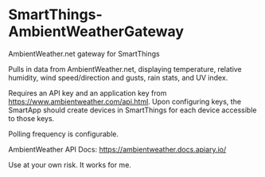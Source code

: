 # SmartThings-AmbientWeatherGateway
AmbientWeather.net gateway for SmartThings

Pulls in data from AmbientWeather.net, displaying temperature, relative humidity, wind speed/direction and gusts, rain stats, and UV index.

Requires an API key and an application key from https://www.ambientweather.com/api.html.  Upon configuring keys, the SmartApp should create devices in SmartThings for each device accessible to those keys.

Polling frequency is configurable.

AmbientWeather API Docs: https://ambientweather.docs.apiary.io/

Use at your own risk.  It works for me.
